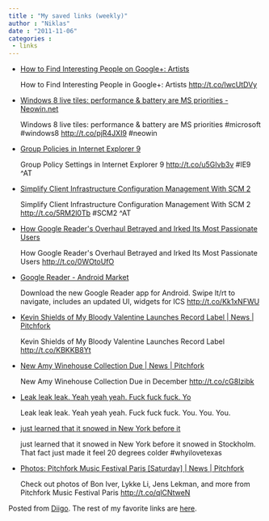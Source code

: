 ```yaml
---
title : "My saved links (weekly)"
author : "Niklas"
date : "2011-11-06"
categories : 
 - links
---
```


- [How to Find Interesting People on Google+: Artists](http://www.readwriteweb.com/archives/how_to_find_interesting_people_in_google_plus.php)
    
    How to Find Interesting People in Google+: Artists http://t.co/IwcUtDVy
    
- [Windows 8 live tiles: performance & battery are MS priorities - Neowin.net](http://www.neowin.net/news/windows-8-live-tiles-performance--battery-are-priorities?utm_source=twitterfeed&utm_medium=twitter)
    
    Windows 8 live tiles: performance & battery are MS priorities #microsoft #windows8 http://t.co/pjR4JXI9 #neowin
    
    
- [Group Policies in Internet Explorer 9](http://technet.microsoft.com/en-us/library/gg699401.aspx)
    
    Group Policy Settings in Internet Explorer 9 http://t.co/u5GIvb3v #IE9 ^AT
    
    
- [Simplify Client Infrastructure Configuration Management With SCM 2](http://windowsteamblog.com/windows/b/springboard/archive/2011/10/31/simplify-client-infrastructure-configuration-management-with-scm-2.aspx)
    
    Simplify Client Infrastructure Configuration Management With SCM 2 http://t.co/5RM2l0Tb #SCM2 ^AT
    
    
- [How Google Reader's Overhaul Betrayed and Irked Its Most Passionate Users](http://www.readwriteweb.com/archives/how_google_readers_overhaul_betrayed_and_irked_its.php)
    
    How Google Reader's Overhaul Betrayed and Irked Its Most Passionate Users http://t.co/0WOtoUfO
    
- [Google Reader - Android Market](https://market.android.com/details?id=com.google.android.apps.reader&rdid=com.google.android.apps.reader&rdot=1&pli=1)
    
    Download the new Google Reader app for Android. Swipe lt/rt to navigate, includes an updated UI, widgets for ICS http://t.co/Kk1xNFWU
    
- [Kevin Shields of My Bloody Valentine Launches Record Label | News | Pitchfork](http://www.pitchfork.com/news/44475-kevin-shields-of-my-bloody-valentine-launches-record-label)
    
    Kevin Shields of My Bloody Valentine Launches Record Label http://t.co/KBKKB8Yt
    
- [New Amy Winehouse Collection Due | News | Pitchfork](http://www.pitchfork.com/news/44459-new-amy-winehouse-collection-due)
    
    New Amy Winehouse Collection Due in December http://t.co/cG8Izibk
    
- [Leak leak leak. Yeah yeah yeah. Fuck fuck fuck. Yo](http://www.diigo.com/item/note/yyfb/7bjc)
    
    Leak leak leak. Yeah yeah yeah. Fuck fuck fuck. You. You. You.
    
- [just learned that it snowed in New York before it](http://www.diigo.com/item/note/yyfb/uxrv)
    
    
    just learned that it snowed in New York before it snowed in Stockholm. That fact just made it feel 20 degrees colder #whyilovetexas
    
- [Photos: Pitchfork Music Festival Paris \[Saturday\] | News | Pitchfork](http://pitchfork.com/news/44451-photos-pitchfork-music-festival-paris-saturday)
    
    Check out photos of Bon Iver, Lykke Li, Jens Lekman, and more from Pitchfork Music Festival Paris http://t.co/qlCNtweN
    

Posted from [Diigo](http://www.diigo.com). The rest of my favorite links are [here](http://www.diigo.com/user/npivic).
